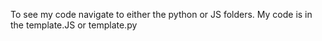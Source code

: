 To see my code navigate to either the python or JS folders. My code is in the template.JS or template.py